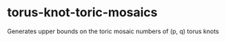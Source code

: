 # torus-knot-toric-mosaics
Generates upper bounds on the toric mosaic numbers of (p, q) torus knots
